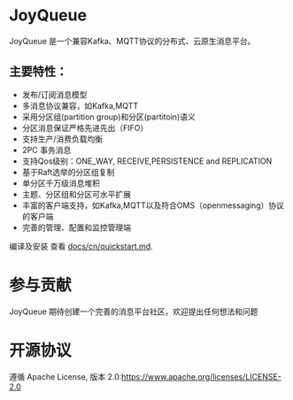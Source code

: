 JoyQueue
====
JoyQueue 是一个兼容Kafka、MQTT协议的分布式、云原生消息平台。

## 主要特性：

* 发布/订阅消息模型
* 多消息协议兼容，如Kafka,MQTT
* 采用分区组(partition group)和分区(partitoin)语义
* 分区消息保证严格先进先出（FIFO）
* 支持生产/消费负载均衡
* 2PC 事务消息
* 支持Qos级别：ONE_WAY, RECEIVE,PERSISTENCE and REPLICATION
* 基于Raft选举的分区组复制
* 单分区千万级消息堆积
* 主题、分区组和分区可水平扩展
* 丰富的客户端支持，如Kafka,MQTT以及符合OMS（openmessaging）协议的客户端
* 完善的管理、配置和监控管理端

编译及安装
查看 [docs/cn/quickstart.md](docs/cn/quickstart.md).

参与贡献
====

JoyQueue 期待创建一个完善的消息平台社区，欢迎提出任何想法和问题

开源协议
====
遵循 Apache License, 版本 2.0:https://www.apache.org/licenses/LICENSE-2.0
